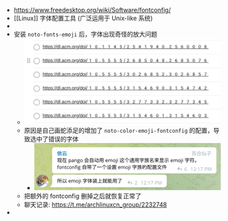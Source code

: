 - https://www.freedesktop.org/wiki/Software/fontconfig/
- [[Linux]] 字体配置工具 (广泛运用于 Unix-like 系统)
-
- 安装 `noto-fonts-emoji` 后，字体出现奇怪的放大问题
	- ![image.png](../assets/image_1643084341283_0.png)
	- 原因是自己画蛇添足的增加了 `noto-color-emoji-fontconfig` 的配置，导致选中了错误的字体
		- ![image.png](../assets/image_1643084430646_0.png)
	- 把额外的 fontconfig 删掉之后就恢复正常了
	- 聊天记录: https://t.me/archlinuxcn_group/2232748
-
